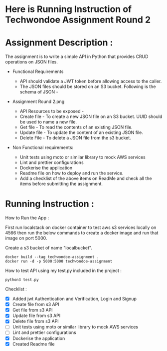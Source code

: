 # Here is Running Instruction of Techwondoe Assignment Round 2


# Assignment Description : 

The assignment is to write a simple  API in Python that provides CRUD operations on JSON files.

- Functional Requirements
    - API should validate a JWT token before allowing access to the caller.
    - The JSON files should be stored on an S3 bucket. Following is the schema of JSON - 

- Assignment Round 2.png
    - API Resources to be exposed -
    - Create file - To create a new JSON file on an S3  bucket. UUID should be used to name a new file.
    - Get file - To read the contents of an existing JSON file.
    - Update file - To update the content of an existing JSON file. 
    - Delete File  - To delete a JSON file from the s3 bucket.

- Non Functional requirements:
    - Unit tests using moto or similar library to mock AWS services
    - Lint and prettier configurations
    - Dockerise the application
    - Readme file on how to deploy and run the service. 
    - Add a checklist of the above items on ReadMe and check all the items before submitting the assignment.


# Running Instruction : 

How to Run the App : 

First run localstack on docker container to test aws s3 services locally on 4566 then run the below commands to create a docker image and run that image on port 5000.

Create a s3 bucket of name "localbucket".

    docker build --tag techwondoe-assignment .
    docker run -d -p 5000:5000 techwondoe-assignment



How to test API using my test.py included in the project : 

    python3 test.py


Checklist : 

- [x] Added jwt Authentication and Verification, Login and Signup
- [x] Create file from s3 API
- [x] Get file from s3 API
- [x] Update file from s3 API
- [x] Delete file from s3 API
- [ ] Unit tests using moto or similar library to mock AWS services
- [ ] Lint and prettier configurations
- [x] Dockerise the application
- [x] Created Readme file
